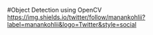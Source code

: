#Object Detection using OpenCV
https://img.shields.io/twitter/follow/manankohlii?label=manankohlii&logo=Twitter&style=social
